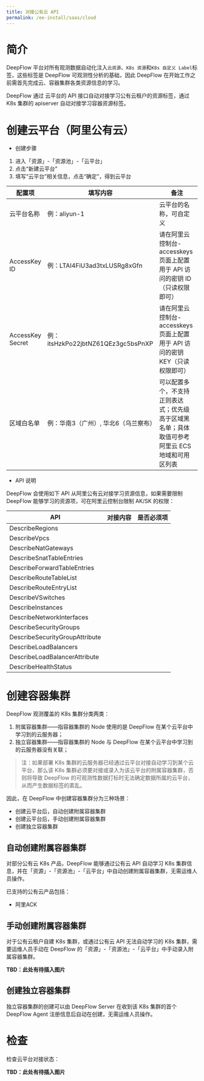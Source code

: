 ```yaml
---
title: 对接公有云 API
permalink: /ee-install/saas/cloud
---
```


# 简介

DeepFlow 平台对所有观测数据自动化注入`云资源`、`K8s 资源`和`K8s 自定义 Label`标签，这些标签是 DeepFlow 可观测性分析的基础，因此 DeepFlow 在开始工作之前需首先完成云、容器集群各类资源信息的学习。

DeepFlow 通过 云平台的 API 接口自动对接学习公有云租户的资源标签，通过 K8s 集群的 apiserver 自动对接学习容器资源标签。

# 创建云平台（阿里公有云）

- 创建步骤
1. 进入「资源」-「资源池」-「云平台」
2. 点击“新建云平台”
3. 填写“云平台”相关信息，点击“确定”，得到云平台

| 配置项 | 填写内容 | 备注 |
|-------|-----|--------|
| 云平台名称 | 例：aliyun-1	| 云平台的名称，可自定义 |
| AccessKey ID	 | 例：LTAI4FiU3ad3txLUSRg8xGfn	 | 请在阿里云控制台-accesskeys 页面上配置用于 API 访问的密钥 ID（只读权限即可） |
| AccessKey Secret	 | 例：itsHzkPo22jbtNZ61QEz3gc5bsPnXP	 | 请在阿里云控制台-accesskeys 页面上配置用于 API 访问的密钥 KEY（只读权限即可） |
| 区域白名单	 | 例：华南3（广州）, 华北6（乌兰察布）	 | 可以配置多个，不支持正则表达式；优先级高于区域黑名单；具体取值可参考阿里云 ECS 地域和可用区列表 |

- API 说明

DeepFlow 会使用如下 API 从阿里公有云对接学习资源信息，如果需要限制 DeepFlow 能够学习的资源项，可在阿里云控制台限制 AK/SK 的权限：

| API | 对接内容 | 是否必须项 |
|-------|-----|--------|
| DescribeRegions |    |     | 
| DescribeVpcs |    |     | 
| DescribeNatGateways |    |     | 
| DescribeSnatTableEntries |    |     | 
| DescribeForwardTableEntries |    |     | 
| DescribeRouteTableList |    |     | 
| DescribeRouteEntryList |    |     | 
| DescribeVSwitches |    |     | 
| DescribeInstances |    |     | 
| DescribeNetworkInterfaces |    |     | 
| DescribeSecurityGroups |    |     | 
| DescribeSecurityGroupAttribute |    |     | 
| DescribeLoadBalancers |    |     | 
| DescribeLoadBalancerAttribute |    |     | 
| DescribeHealthStatus |    |     | 

# 创建容器集群

DeepFlow 观测覆盖的 K8s 集群分类两类：
1. 附属容器集群——指容器集群的 Node 使用的是 DeepFlow 在某个云平台中学习到的云服务器；
2. 独立容器集群——指容器集群的 Node 与 DeepFlow 在某个云平台中学习到的云服务器没有关联；

> 注：如果部署 K8s 集群的云服务器已经通过云平台对接自动学习到某个云平台，那么该 K8s 集群必须要对接或录入为该云平台的附属容器集群，否则将导致 DeepFlow 的可观测性数据打标时无法确定数据所属的云平台，从而产生数据标签的紊乱。

因此，在 DeepFlow 中创建容器集群分为三种场景：
- 创建云平台后，自动创建附属容器集群
- 创建云平台后，手动创建附属容器集群
- 创建独立容器集群

## 自动创建附属容器集群

对部分公有云 K8s 产品，DeepFlow 能够通过公有云 API 自动学习 K8s 集群信息，并在「资源」-「资源池」-「云平台」中自动创建附属容器集群，无需运维人员操作。

已支持的公有云产品包括：
- 阿里ACK

## 手动创建附属容器集群

对于公有云租户自建 K8s 集群，或通过公有云 API 无法自动学习的 K8s 集群，需要运维人员手动在 DeepFlow 的「资源」-「资源池」-「云平台」中手动录入附属容器集群。

**TBD：此处有待插入图片**

## 创建独立容器集群

独立容器集群的创建可以由 DeepFlow Server 在收到该 K8s 集群的首个 DeepFlow Agent 注册信息后自动在创建，无需运维人员操作。


# 检查

检查云平台对接状态：

**TBD：此处有待插入图片**
